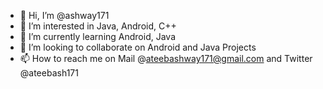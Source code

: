 - 👋 Hi, I’m @ashway171
- 👀 I’m interested in Java, Android, C++
- 🌱 I’m currently learning Android, Java
- 💞️ I’m looking to collaborate on Android and Java Projects
- 📫 How to reach me on Mail @ateebashway171@gmail.com and Twitter @ateebash171 

<!---
ashway171/ashway171 is a ✨ special ✨ repository because its `README.md` (this file) appears on your GitHub profile.
You can click the Preview link to take a look at your changes.
--->
